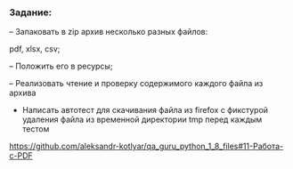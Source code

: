 ### Задание:


– Запаковать в zip архив несколько разных файлов: 

  pdf, 
  xlsx, 
  csv;

– Положить его в ресурсы;


– Реализовать чтение и проверку содержимого каждого файла из архива


- Написать автотест для скачивания файла из firefox с фикстурой удаления файла из временной директории tmp перед каждым тестом


https://github.com/aleksandr-kotlyar/qa_guru_python_1_8_files#11-Работа-с-PDF
